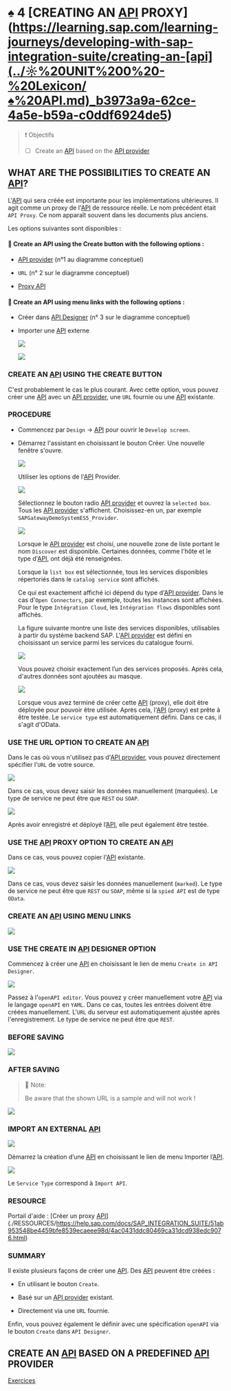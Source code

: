 # ♠ 4 [CREATING AN [API](../☼%20UNIT%200%20-%20Lexicon/♠%20API.md) PROXY](<https://learning.sap.com/learning-journeys/developing-with-sap-integration-suite/creating-an-[api](../☼%20UNIT%200%20-%20Lexicon/♠%20API.md)_b3973a9a-62ce-4a5e-b59a-c0ddf6924de5>)

> :exclamation: Objectifs
>
> - [ ] Create an [API](../☼%20UNIT%200%20-%20Lexicon/♠%20API.md) based on the [API provider](../☼%20UNIT%200%20-%20Lexicon/♠%20API%20Provider.md)

## WHAT ARE THE POSSIBILITIES TO CREATE AN [API](../☼%20UNIT%200%20-%20Lexicon/♠%20API.md)?

L'[API](../☼%20UNIT%200%20-%20Lexicon/♠%20API.md) qui sera créée est importante pour les implémentations ultérieures. Il agit comme un proxy de l'[API](../☼%20UNIT%200%20-%20Lexicon/♠%20API.md) de ressource réelle. Le nom précédent était `API Proxy`. Ce nom apparaît souvent dans les documents plus anciens.

Les options suivantes sont disponibles :

#### :small_red_triangle_down: Create an API using the Create button with the following options :

- [API provider](../☼%20UNIT%200%20-%20Lexicon/♠%20API%20Provider.md) (n°1 au diagramme conceptuel)

- `URL` (n° 2 sur le diagramme conceptuel)

- [Proxy API]()

#### :small_red_triangle_down: Create an API using menu links with the following options :

- Créer dans [API Designer]() (n° 3 sur le diagramme conceptuel)

- Importer une [API](../☼%20UNIT%200%20-%20Lexicon/♠%20API.md) externe

  ![](./RESSOURCES/CLD900_20_U3L4_001.png)

  ![](./RESSOURCES/CLD900_20_U3L4_002.png)

### CREATE AN [API](../☼%20UNIT%200%20-%20Lexicon/♠%20API.md) USING THE CREATE BUTTON

C'est probablement le cas le plus courant. Avec cette option, vous pouvez créer une [API](../☼%20UNIT%200%20-%20Lexicon/♠%20API.md) avec un [API provider](../☼%20UNIT%200%20-%20Lexicon/♠%20API%20Provider.md), une `URL` fournie ou une [API](../☼%20UNIT%200%20-%20Lexicon/♠%20API.md) existante.

### PROCEDURE

- Commencez par `Design` → [API](../☼%20UNIT%200%20-%20Lexicon/♠%20API.md) pour ouvrir le `Develop screen`.

- Démarrez l'assistant en choisissant le bouton Créer. Une nouvelle fenêtre s'ouvre.

  ![](./RESSOURCES/CLD900_U3_L4_02.png)

  Utiliser les options de l'[API](../☼%20UNIT%200%20-%20Lexicon/♠%20API.md) Provider.

  ![](./RESSOURCES/CLD900_20_U3L4_005.png)

  Sélectionnez le bouton radio [API provider](../☼%20UNIT%200%20-%20Lexicon/♠%20API%20Provider.md) et ouvrez la `selected box`. Tous les [API provider](../☼%20UNIT%200%20-%20Lexicon/♠%20API%20Provider.md) s'affichent. Choisissez-en un, par exemple `SAPGatewayDemoSystemES5_Provider`.

  ![](./RESSOURCES/CLD900_20_U3L4_006_scr.png)

  Lorsque le [API provider](../☼%20UNIT%200%20-%20Lexicon/♠%20API%20Provider.md) est choisi, une nouvelle zone de liste portant le nom `Discover` est disponible. Certaines données, comme l'hôte et le type d'[API](../☼%20UNIT%200%20-%20Lexicon/♠%20API.md), ont déjà été renseignées.

  Lorsque la `list box` est sélectionnée, tous les services disponibles répertoriés dans le `catalog service` sont affichés.

  Ce qui est exactement affiché ici dépend du type d'[API provider](../☼%20UNIT%200%20-%20Lexicon/♠%20API%20Provider.md). Dans le cas d'`Open Connectors`, par exemple, toutes les instances sont affichées. Pour le type `Intégration Cloud`, les `Intégration flows` disponibles sont affichés.

  La figure suivante montre une liste des services disponibles, utilisables à partir du système backend SAP. L'[API provider](../☼%20UNIT%200%20-%20Lexicon/♠%20API%20Provider.md) est défini en choisissant un service parmi les services du catalogue fourni.

  ![](./RESSOURCES/CLD900_20_U3L4_007_scr.png)

  Vous pouvez choisir exactement l’un des services proposés. Après cela, d'autres données sont ajoutées au masque.

  ![](./RESSOURCES/CLD900_20_U3L4_008_scr.png)

  Lorsque vous avez terminé de créer cette [API](../☼%20UNIT%200%20-%20Lexicon/♠%20API.md) (proxy), elle doit être déployée pour pouvoir être utilisée. Après cela, l'[API](../☼%20UNIT%200%20-%20Lexicon/♠%20API.md) (proxy) est prête à être testée. Le `service type` est automatiquement défini. Dans ce cas, il s'agit d'OData.

### USE THE URL OPTION TO CREATE AN [API](../☼%20UNIT%200%20-%20Lexicon/♠%20API.md)

Dans le cas où vous n'utilisez pas d'[API provider](../☼%20UNIT%200%20-%20Lexicon/♠%20API%20Provider.md), vous pouvez directement spécifier l'`URL` de votre source.

![](./RESSOURCES/CLD900_20_U3L4_009.png)

Dans ce cas, vous devez saisir les données manuellement (marquées). Le type de service ne peut être que `REST` ou `SOAP`.

![](./RESSOURCES/CLD900_20_U3L4_010_scr.png)

Après avoir enregistré et déployé l’[API](../☼%20UNIT%200%20-%20Lexicon/♠%20API.md), elle peut également être testée.

### USE THE [API](../☼%20UNIT%200%20-%20Lexicon/♠%20API.md) PROXY OPTION TO CREATE AN [API](../☼%20UNIT%200%20-%20Lexicon/♠%20API.md)

Dans ce cas, vous pouvez copier l'[API](../☼%20UNIT%200%20-%20Lexicon/♠%20API.md) existante.

![](./RESSOURCES/CLD900_20_U3L4_011_scr.png)

Dans ce cas, vous devez saisir les données manuellement (`marked`). Le type de service ne peut être que `REST` ou `SOAP`, même si la `spied API` est de type `OData`.

### CREATE AN [API](../☼%20UNIT%200%20-%20Lexicon/♠%20API.md) USING MENU LINKS

![](./RESSOURCES/CLD900_20_U3L4_012.png)

### USE THE CREATE IN [API](../☼%20UNIT%200%20-%20Lexicon/♠%20API.md) DESIGNER OPTION

Commencez à créer une [API](../☼%20UNIT%200%20-%20Lexicon/♠%20API.md) en choisissant le lien de menu `Create in API Designer`.

![](./RESSOURCES/CLD900_20_U3L4_013_scr.png)

Passez à l'`openAPI editor`. Vous pouvez y créer manuellement votre [API](../☼%20UNIT%200%20-%20Lexicon/♠%20API.md) via le langage `openAPI` en `YAML`. Dans ce cas, toutes les entrées doivent être créées manuellement. L'`URL` du serveur est automatiquement ajustée après l'enregistrement. Le type de service ne peut être que `REST`.

### BEFORE SAVING

![](./RESSOURCES/CLD900_20_U3L4_014_scr.png)

### AFTER SAVING

> :pushpin: Note:
>
> Be aware that the shown URL is a sample and will not work !

![](./RESSOURCES/CLD900_20_U3L4_015_scr.png)

### IMPORT AN EXTERNAL [API](../☼%20UNIT%200%20-%20Lexicon/♠%20API.md)

![](./RESSOURCES/CLD900_20_U3L4_016.png)

Démarrez la création d’une [API](../☼%20UNIT%200%20-%20Lexicon/♠%20API.md) en choisissant le lien de menu Importer l’[API](../☼%20UNIT%200%20-%20Lexicon/♠%20API.md).

![](./RESSOURCES/CLD900_20_U3L4_017_scr.png)

Le `Service Type` correspond à `Import API`.

### RESOURCE

Portail d'aide : [Créer un proxy [API](../☼%20UNIT%200%20-%20Lexicon/♠%20API.md)](./RESSOURCES/https://help.sap.com/docs/SAP_INTEGRATION_SUITE/51ab953548be4459bfe8539ecaeee98d/4ac0431ddc80469ca31dcd938edc9076.html)

### SUMMARY

Il existe plusieurs façons de créer une [API](../☼%20UNIT%200%20-%20Lexicon/♠%20API.md). Des [API](../☼%20UNIT%200%20-%20Lexicon/♠%20API.md) peuvent être créées :

- En utilisant le bouton `Create`.

- Basé sur un [API provider](../☼%20UNIT%200%20-%20Lexicon/♠%20API%20Provider.md) existant.

- Directement via une `URL` fournie.

Enfin, vous pouvez également le définir avec une spécification `openAPI` via le bouton `Create` dans `API Designer`.

## CREATE AN [API](../☼%20UNIT%200%20-%20Lexicon/♠%20API.md) BASED ON A PREDEFINED [API](../☼%20UNIT%200%20-%20Lexicon/♠%20API.md) PROVIDER

[Exercices](<https://learning.sap.com/learning-journeys/developing-with-sap-integration-suite/creating-an-[api](../☼%20UNIT%200%20-%20Lexicon/♠%20API.md)_b3973a9a-62ce-4a5e-b59a-c0ddf6924de5>)
